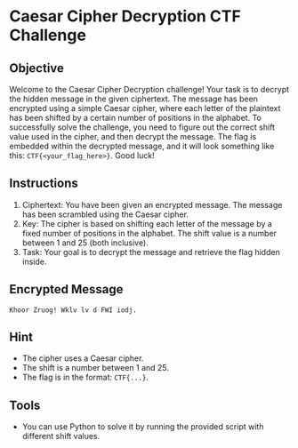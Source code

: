 # Caesar Cipher Decryption CTF Challenge

## Objective
Welcome to the Caesar Cipher Decryption challenge! Your task is to decrypt the hidden message in the given ciphertext. The message has been encrypted using a simple Caesar cipher, where each letter of the plaintext has been shifted by a certain number of positions in the alphabet.
To successfully solve the challenge, you need to figure out the correct shift value used in the cipher, and then decrypt the message.
The flag is embedded within the decrypted message, and it will look something like this:  `CTF{<your_flag_here>}`.
Good luck!

## Instructions
1.	Ciphertext: You have been given an encrypted message. The message has been scrambled using the Caesar cipher.
2.	Key: The cipher is based on shifting each letter of the message by a fixed number of positions in the alphabet. The shift value is a number between 1 and 25 (both inclusive).
3.	Task: Your goal is to decrypt the message and retrieve the flag hidden inside.


## Encrypted Message
`Khoor Zruog! Wklv lv d FWI iodj.`

## Hint
- The cipher uses a Caesar cipher.
- The shift is a number between 1 and 25.
- The flag is in the format: `CTF{...}`.

## Tools
- You can use Python to solve it by running the provided script with different shift values.
